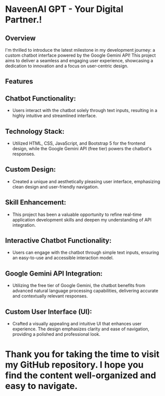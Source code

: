# NaveenAI GPT - Your Digital Partner.!

## Overview

I'm thrilled to introduce the latest milestone in my development journey: a custom chatbot interface powered by the Google Gemini API! This project aims to deliver a seamless and engaging user experience, showcasing a dedication to innovation and a focus on user-centric design.

## Features

## Chatbot Functionality: 
- Users interact with the chatbot solely through text inputs, resulting in a highly intuitive and streamlined interface.

## Technology Stack: 
- Utilized HTML, CSS, JavaScript, and Bootstrap 5 for the frontend design, while the Google Gemini API (free tier) powers the chatbot's responses.

## Custom Design: 
- Created a unique and aesthetically pleasing user interface, emphasizing clean design and user-friendly navigation.

## Skill Enhancement: 
- This project has been a valuable opportunity to refine real-time application development skills and deepen my understanding of API integration.

## Interactive Chatbot Functionality:
-  Users can engage with the chatbot through simple text inputs, ensuring an easy-to-use and accessible interaction model.

## Google Gemini API Integration:
-  Utilizing the free tier of Google Gemini, the chatbot benefits from advanced natural language processing capabilities, delivering accurate and contextually relevant responses.

## Custom User Interface (UI):
-   Crafted a visually appealing and intuitive UI that enhances user experience. The design emphasizes clarity and ease of navigation, providing a polished and professional look.

# Thank you for taking the time to visit my GitHub repository. I hope you find the content well-organized and easy to navigate.